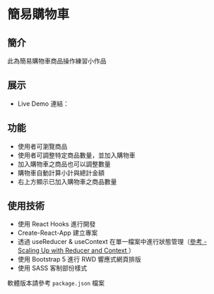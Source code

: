 # 簡易購物車
## 簡介
此為簡易購物車商品操作練習小作品

## 展示
- Live Demo 連結：

## 功能
- 使用者可瀏覽商品
- 使用者可調整特定商品數量，並加入購物車
- 加入購物車之商品也可以調整數量
- 購物車自動計算小計與總計金額
- 右上方顯示已加入購物車之商品數量

## 使用技術
- 使用 React Hooks 進行開發
- Create-React-App 建立專案
- 透過 useReducer & useContext 在單一檔案中進行狀態管理（[參考 - Scaling Up with Reducer and Context ](https://react.dev/learn/scaling-up-with-reducer-and-context)）
- 使用 Bootstrap 5 進行 RWD 響應式網頁排版
- 使用 SASS 客制部份樣式

軟體版本請參考 `package.json` 檔案
